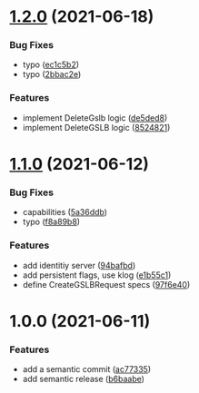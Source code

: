 # [1.2.0](https://github.com/snapp-incubator/consul-gslb-driver/compare/v1.1.0...v1.2.0) (2021-06-18)


### Bug Fixes

* typo ([ec1c5b2](https://github.com/snapp-incubator/consul-gslb-driver/commit/ec1c5b2c7c3855e3153e2a8872e8186381a83dd4))
* typo ([2bbac2e](https://github.com/snapp-incubator/consul-gslb-driver/commit/2bbac2e1386d7a2da23c11c69c0b50c994a1f23f))


### Features

* implement DeleteGslb logic ([de5ded8](https://github.com/snapp-incubator/consul-gslb-driver/commit/de5ded8efdbcb999d39c9676b484c6576303a51c))
* implement DeleteGSLB logic ([8524821](https://github.com/snapp-incubator/consul-gslb-driver/commit/852482116a5aa4f18b4af1bf392f9fa9d2972824))

# [1.1.0](https://github.com/snapp-incubator/consul-gslb-driver/compare/v1.0.0...v1.1.0) (2021-06-12)


### Bug Fixes

* capabilities ([5a36ddb](https://github.com/snapp-incubator/consul-gslb-driver/commit/5a36ddb7734fb2a339ab9aaa2d072b5c0c2edeb4))
* typo ([f8a89b8](https://github.com/snapp-incubator/consul-gslb-driver/commit/f8a89b8923e3c4ebdbf10fa2c3f7ec24a6d426d6))


### Features

* add identitiy server ([94bafbd](https://github.com/snapp-incubator/consul-gslb-driver/commit/94bafbdc1f6be1e07f279a0e1295579a81fda3d4))
* add persistent flags, use klog ([e1b55c1](https://github.com/snapp-incubator/consul-gslb-driver/commit/e1b55c17f44206dcfa994a82aba7827960250d32))
* define CreateGSLBRequest specs ([97f6e40](https://github.com/snapp-incubator/consul-gslb-driver/commit/97f6e4027042ed03b4117368fb04af4e22bc2124))

# 1.0.0 (2021-06-11)


### Features

* add a semantic commit ([ac77335](https://github.com/snapp-incubator/consul-gslb-driver/commit/ac77335181ad1416d810172d3d2a7b0ebbb3f896))
* add semantic release ([b6baabe](https://github.com/snapp-incubator/consul-gslb-driver/commit/b6baabe52a2ef39fe93fc8c9c77eb5f65988ac0d))
